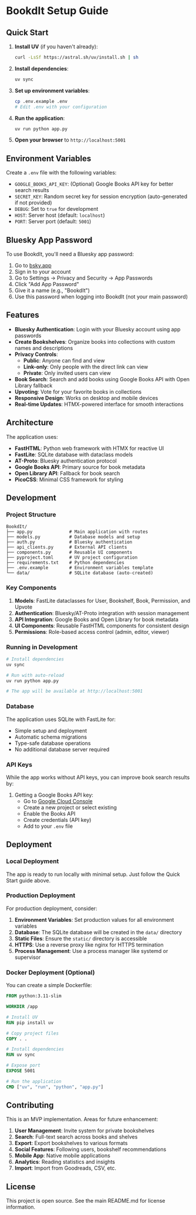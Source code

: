 # BookdIt Setup Guide

## Quick Start

1. **Install UV** (if you haven't already):
   ```bash
   curl -LsSf https://astral.sh/uv/install.sh | sh
   ```

2. **Install dependencies**:
   ```bash
   uv sync
   ```

3. **Set up environment variables**:
   ```bash
   cp .env.example .env
   # Edit .env with your configuration
   ```

4. **Run the application**:
   ```bash
   uv run python app.py
   ```

5. **Open your browser** to `http://localhost:5001`

## Environment Variables

Create a `.env` file with the following variables:

- `GOOGLE_BOOKS_API_KEY`: (Optional) Google Books API key for better search results
- `SECRET_KEY`: Random secret key for session encryption (auto-generated if not provided)
- `DEBUG`: Set to `true` for development
- `HOST`: Server host (default: `localhost`)
- `PORT`: Server port (default: `5001`)

## Bluesky App Password

To use BookdIt, you'll need a Bluesky app password:

1. Go to [bsky.app](https://bsky.app)
2. Sign in to your account
3. Go to Settings → Privacy and Security → App Passwords
4. Click "Add App Password"
5. Give it a name (e.g., "BookdIt")
6. Use this password when logging into BookdIt (not your main password)

## Features

- **Bluesky Authentication**: Login with your Bluesky account using app passwords
- **Create Bookshelves**: Organize books into collections with custom names and descriptions
- **Privacy Controls**: 
  - **Public**: Anyone can find and view
  - **Link-only**: Only people with the direct link can view
  - **Private**: Only invited users can view
- **Book Search**: Search and add books using Google Books API with Open Library fallback
- **Upvoting**: Vote for your favorite books in collections
- **Responsive Design**: Works on desktop and mobile devices
- **Real-time Updates**: HTMX-powered interface for smooth interactions

## Architecture

The application uses:

- **FastHTML**: Python web framework with HTMX for reactive UI
- **FastLite**: SQLite database with dataclass models
- **AT-Proto**: Bluesky authentication protocol
- **Google Books API**: Primary source for book metadata
- **Open Library API**: Fallback for book search
- **PicoCSS**: Minimal CSS framework for styling

## Development

### Project Structure

```
BookdIt/
├── app.py              # Main application with routes
├── models.py           # Database models and setup
├── auth.py             # Bluesky authentication
├── api_clients.py      # External API clients
├── components.py       # Reusable UI components
├── pyproject.toml      # UV project configuration
├── requirements.txt    # Python dependencies
├── .env.example        # Environment variables template
└── data/               # SQLite database (auto-created)
```

### Key Components

1. **Models**: FastLite dataclasses for User, Bookshelf, Book, Permission, and Upvote
2. **Authentication**: Bluesky/AT-Proto integration with session management
3. **API Integration**: Google Books and Open Library for book metadata
4. **UI Components**: Reusable FastHTML components for consistent design
5. **Permissions**: Role-based access control (admin, editor, viewer)

### Running in Development

```bash
# Install dependencies
uv sync

# Run with auto-reload
uv run python app.py

# The app will be available at http://localhost:5001
```

### Database

The application uses SQLite with FastLite for:
- Simple setup and deployment
- Automatic schema migrations
- Type-safe database operations
- No additional database server required

### API Keys

While the app works without API keys, you can improve book search results by:

1. Getting a Google Books API key:
   - Go to [Google Cloud Console](https://console.cloud.google.com/)
   - Create a new project or select existing
   - Enable the Books API
   - Create credentials (API key)
   - Add to your `.env` file

## Deployment

### Local Deployment

The app is ready to run locally with minimal setup. Just follow the Quick Start guide above.

### Production Deployment

For production deployment, consider:

1. **Environment Variables**: Set production values for all environment variables
2. **Database**: The SQLite database will be created in the `data/` directory
3. **Static Files**: Ensure the `static/` directory is accessible
4. **HTTPS**: Use a reverse proxy like nginx for HTTPS termination
5. **Process Management**: Use a process manager like systemd or supervisor

### Docker Deployment (Optional)

You can create a simple Dockerfile:

```dockerfile
FROM python:3.11-slim

WORKDIR /app

# Install UV
RUN pip install uv

# Copy project files
COPY . .

# Install dependencies
RUN uv sync

# Expose port
EXPOSE 5001

# Run the application
CMD ["uv", "run", "python", "app.py"]
```

## Contributing

This is an MVP implementation. Areas for future enhancement:

1. **User Management**: Invite system for private bookshelves
2. **Search**: Full-text search across books and shelves
3. **Export**: Export bookshelves to various formats
4. **Social Features**: Following users, bookshelf recommendations
5. **Mobile App**: Native mobile applications
6. **Analytics**: Reading statistics and insights
7. **Import**: Import from Goodreads, CSV, etc.

## License

This project is open source. See the main README.md for license information.
